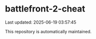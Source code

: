 # battlefront-2-cheat

Last updated: 2025-06-19 03:57:45

This repository is automatically maintained.
